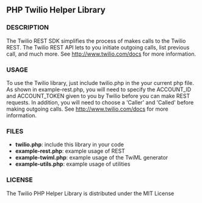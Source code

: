 ## PHP Twilio Helper Library

### DESCRIPTION
The Twilio REST SDK simplifies the process of makes calls to the Twilio REST.
The Twilio REST API lets to you initiate outgoing calls, list previous call,
and much more.  See http://www.twilio.com/docs for more information.

### USAGE
To use the Twilio library, just include
twilio.php in the your current php file. As shown in example-rest.php, you will need to specify the ACCOUNT_ID and ACCOUNT_TOKEN given to you by Twilio before you can make REST requests. In
addition, you will need to choose a 'Caller' and 'Called' before making
outgoing calls. See http://www.twilio.com/docs for more information.

### FILES
  * **twilio.php**: include this library in your code
  * **example-rest.php**: example usage of REST
  * **example-twiml.php**: example usage of the TwiML generator
  * **example-utils.php**: example usage of utilities

### LICENSE
The Twilio PHP Helper Library is distributed under the MIT License